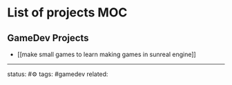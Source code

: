 # List of projects MOC

## GameDev Projects
 - [[make small games to learn making games in sunreal engine]]



---
status: #⚙️
tags: #gamedev 
related: 